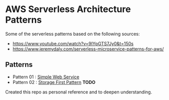 # AWS Serverless Architecture Patterns

Some of the serverless patterns based on the following sources:

- https://www.youtube.com/watch?v=9IYpGTS7Jy0&t=150s
- https://www.jeremydaly.com/serverless-microservice-patterns-for-aws/

## Patterns

- Pattern 01 : [Simple Web Service](https://github.com/csarigumba/aws_serverles_architecture_patterns/tree/main/simple-web-service)
- Pattern 02 : [Storage First Pattern]() **TODO**

Created this repo as personal reference and to deepen understanding.
